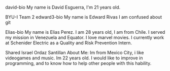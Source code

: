 david-bio My name is David Esguerra, I'm 21 years old.

BYU-I Team 2 edward3-bio My name is Edward Rivas I am confused about git

Elias-bio My name is Elias Perez. I am 28 years old, I am from Chile. I served my mission in Venezuela and Equator. I love marvel movies. I currently work at Schenider Electric as a Quality and Risk Prevention Intern.

Shared Israel Ordaz Santillan About Me: Im from Mexico City, i like videogames and music. Im 22 years old. I would like to improve in programming, and to know how to help other people with this hability.
